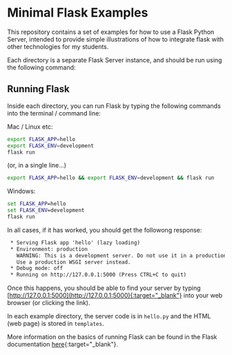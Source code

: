 # Minimal Flask Examples

This repository contains a set of examples for how to use a Flask Python Server, intended to provide simple illustrations of how to integrate flask with other technologies for my students.

Each directory is a separate Flask Server instance, and should be run using the following command:

## Running Flask
Inside each directory, you can run Flask by typing the following commands into the terminal / command line:

Mac / Linux etc:
```bash
export FLASK_APP=hello
export FLASK_ENV=development
flask run
```
(or, in a single line...)
```bash
export FLASK_APP=hello && export FLASK_ENV=development && flask run
```

Windows:
```cmd
set FLASK_APP=hello
set FLASK_ENV=development
flask run
```

In all cases, if it has worked, you should get the followong response:
```txt
 * Serving Flask app 'hello' (lazy loading)
 * Environment: production
   WARNING: This is a development server. Do not use it in a production deployment.
   Use a production WSGI server instead.
 * Debug mode: off
 * Running on http://127.0.0.1:5000 (Press CTRL+C to quit)
```

Once this happens, you should be able to find your server by typing [http://127.0.0.1:5000](http://127.0.0.1:5000){:target="_blank"} into your web browser (or clicking the link).

In each example directory, the server code is in `hello.py` and the HTML (web page) is stored in `templates`.

More information on the basics of running Flask can be found in the Flask documentation [here](https://flask.palletsprojects.com/en/2.1.x/quickstart/){:target="_blank"}.
